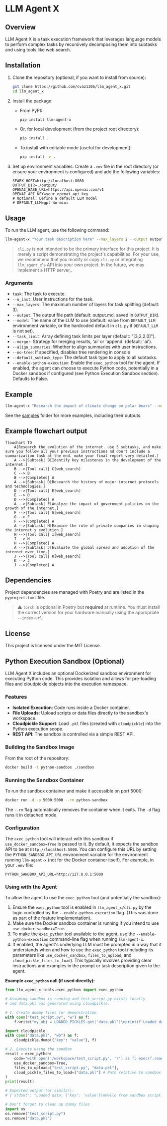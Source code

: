# LLM Agent X

## Overview

LLM Agent X is a task execution framework that leverages language models to perform complex tasks by recursively decomposing them into subtasks and using tools like web search.

## Installation

1.  Clone the repository (optional, if you want to install from source):
    ```sh
    git clone https://github.com/cvaz1306/llm_agent_x.git
    cd llm_agent_x
    ```

2.  Install the package:
    *   From PyPI:
        ```sh
        pip install llm-agent-x
        ```
    *   Or, for local development (from the project root directory):
        ```sh
        pip install .
        ```
    *   To install with editable mode (useful for development):
        ```sh
        pip install -e .
        ```

3.  Set up environment variables:
    Create a `.env` file in the root directory (or ensure your environment is configured) and add the following variables:
    ```env
    SEARX_HOST=http://localhost:8080
    OUTPUT_DIR=./output/
    OPENAI_BASE_URL=https://api.openai.com/v1
    OPENAI_API_KEY=your_openai_api_key
    # Optional: Define a default LLM model
    # DEFAULT_LLM=gpt-4o-mini
    ```

## Usage

To run the LLM agent, use the following command:
```sh
llm-agent-x "Your task description here" --max_layers 2 --output output.md --model gpt-4o-mini
```

> `cli.py` is not intended to be the primary interface for this project. It is merely a script demonstrating the project's capabilities. For your use, we recommend that you modify or copy `cli.py` or integrating `llm_agent_x`'s API into your own project. In the future, we may implement a HTTP server,.
### Arguments

- `task`: The task to execute.
- `--u_inst`: User instructions for the task.
- `--max_layers`: The maximum number of layers for task splitting (default: 3).
- `--output`: The output file path (default: output.md, saved in `OUTPUT_DIR`).
- `--model`: The name of the LLM to use (default: value from `DEFAULT_LLM` environment variable, or the hardcoded default in `cli.py` if `DEFAULT_LLM` is not set).
- `--task_limit`: Array defining task limits per layer (default: "[3,2,2,0]").
- `--merger`: Strategy for merging results, 'ai' or 'append' (default: 'ai').
- `--align_summaries`: Whether to align summaries with user instructions.
- `--no-tree`: If specified, disables tree rendering in console
- `--default_subtask_type`: The default task type to apply to all subtasks.
- `--enable-python-execution`: Enable the `exec_python` tool for the agent. If enabled, the agent can choose to execute Python code, potentially in a Docker sandbox if configured (see Python Execution Sandbox section). Defaults to False.

## Example

```sh
llm-agent-x "Research the impact of climate change on polar bears" --max_layers 3 --output climate_change_report.md --model gpt-4o-mini
```

See the [samples](./samples) folder for more examples, including their outputs.

## Example flowchart output

```mermaid
flowchart TD
    A[Research the evolution of the internet. use 5 subtasks, and make sure you follow all your previous instructions nd don't include a summarization task at the end. make your final report very detailed.]
    A -->|Subtask| B[Identify key milestones in the development of the internet.]
    B -->|Tool call| C[web_search]
    C --> B
    B -->|Completed| A
    A -->|Subtask| D[Research the history of major internet protocols and technologies.]
    D -->|Tool call| E[web_search]
    E --> D
    D -->|Completed| A
    A -->|Subtask| F[Analyze the impact of government policies on the growth of the internet.]
    F -->|Tool call| G[web_search]
    G --> F
    F -->|Completed| A
    A -->|Subtask| H[Examine the role of private companies in shaping the internet's evolution.]
    H -->|Tool call| I[web_search]
    I --> H
    H -->|Completed| A
    A -->|Subtask| J[Evaluate the global spread and adoption of the internet over time.]
    J -->|Tool call| K[web_search]
    K --> J
    J -->|Completed| A
```

## Dependencies

Project dependencies are managed with Poetry and are listed in the `pyproject.toml` file.

> ⚠️ `torch` is optional in Poetry but **required** at runtime. You must install the correct version for your hardware manually using the appropriate `--index-url`.

## License

This project is licensed under the MIT License.

## Python Execution Sandbox (Optional)

LLM Agent X includes an optional Dockerized sandbox environment for executing Python code. This provides isolation and allows for pre-loading files and cloudpickle objects into the execution namespace.

### Features
-   **Isolated Execution**: Code runs inside a Docker container.
-   **File Uploads**: Upload scripts or data files directly to the sandbox's workspace.
-   **Cloudpickle Support**: Load `.pkl` files (created with `cloudpickle`) into the Python execution scope.
-   **REST API**: The sandbox is controlled via a simple REST API.

### Building the Sandbox Image
From the root of the repository:
```sh
docker build -t python-sandbox ./sandbox
```

### Running the Sandbox Container
To run the sandbox container and make it accessible on port 5000:
```sh
docker run -d -p 5000:5000 --rm python-sandbox
```
The `--rm` flag automatically removes the container when it exits.
The `-d` flag runs it in detached mode.

### Configuration
The `exec_python` tool will interact with this sandbox if `use_docker_sandbox=True` is passed to it.
By default, it expects the sandbox API to be at `http://localhost:5000`.
You can configure this URL by setting the `PYTHON_SANDBOX_API_URL` environment variable for the environment running `llm-agent-x` (not for the Docker container itself). For example, in your `.env` file:
```env
PYTHON_SANDBOX_API_URL=http://127.0.0.1:5000
```

### Using with the Agent
To allow the agent to use the `exec_python` tool (and potentially the sandbox):
1.  Ensure the `exec_python` tool is enabled in `llm_agent_x/cli.py` by the logic controlled by the `--enable-python-execution` flag. (This was done as part of the feature implementation).
2.  Make sure the Docker sandbox container is running if you intend to use `use_docker_sandbox=True`.
3.  To make the `exec_python` tool available to the agent, use the `--enable-python-execution` command-line flag when running `llm-agent-x`.
4.  If enabled, the agent's underlying LLM must be prompted in a way that it understands when and how to use the `exec_python` tool (including its parameters like `use_docker_sandbox`, `files_to_upload`, and `cloud_pickle_files_to_load`). This typically involves providing clear instructions and examples in the prompt or task description given to the agent.

**Example `exec_python` call (if used directly):**
```python
from llm_agent_x.tools.exec_python import exec_python

# Assuming sandbox is running and test_script.py exists locally
# and data.pkl was generated using cloudpickle.

# 1. Create dummy files for demonstration
with open("test_script.py", "w") as f:
    f.write("my_obj = LOADED_PICKLES.get('data.pkl')\nprint(f'Loaded data: {my_obj}')\nprint('Hello from sandbox script!')")

import cloudpickle
with open("data.pkl", "wb") as f:
    cloudpickle.dump({"key": "value"}, f)

# 2. Execute using the sandbox
result = exec_python(
    code="with open('/workspace/test_script.py', 'r') as f: exec(f.read())", # Execute the uploaded script
    use_docker_sandbox=True,
    files_to_upload=["test_script.py", "data.pkl"],
    cloud_pickle_files_to_load=["data.pkl"] # Path relative to sandbox workspace
)
print(result)

# Expected output (or similar):
# {'stdout': "Loaded data: {'key': 'value'}\nHello from sandbox script!\n", 'stderr': '', 'error': None}

# Don't forget to clean up dummy files
import os
os.remove("test_script.py")
os.remove("data.pkl")
```
